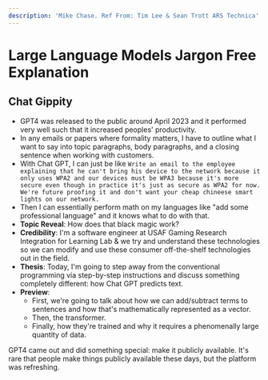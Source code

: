 ```yaml
---
description: 'Mike Chase. Ref From: Tim Lee & Sean Trott ARS Technica'
---
```


# Large Language Models Jargon Free Explanation

## Chat Gippity

* GPT4 was released to the public around April 2023 and it performed very well such that it increased peoples' productivity.&#x20;
* In any emails or papers where formality matters, I have to outline what I want to say into topic paragraphs, body paragraphs, and a closing sentence when working with customers.&#x20;
* With Chat GPT, I can just be like `Write an email to the employee explaining that he can't bring his device to the network because it only uses WPA2 and our devices must be WPA3 because it's more secure even though in practice it's just as secure as WPA2 for now. We're future proofing it and don't want your cheap chineese smart lights on our network.`&#x20;
* Then I can essentially perform math on my languages like "add some professional language" and it knows what to do with that.
* **Topic Reveal**: How does that black magic work?
* **Credibility**: I'm a software engineer at USAF Gaming Research Integration for Learning Lab & we try and understand these technologies so we can modify and use these consumer off-the-shelf technologies out in the field.
* **Thesis**: Today, I'm going to step away from the conventional programming via step-by-step instructions and discuss something completely different: how Chat GPT predicts text.
* **Preview**:&#x20;
  * First, we're going to talk about how we can add/subtract terms to sentences and how that's mathematically represented as a vector.
  * Then, the transformer.&#x20;
  * Finally, how they're trained and why it requires a phenomenally large quantity of data.





GPT4 came out and did something special: make it publicly available. It's rare that people make things publicly available these days, but the platform was refreshing.&#x20;
